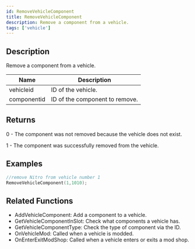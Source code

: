 ```yaml
---
id: RemoveVehicleComponent
title: RemoveVehicleComponent
description: Remove a component from a vehicle.
tags: ['vehicle']
---
```


<TagLinks />

## Description

Remove a component from a vehicle.


| Name | Description |
|------|-------------|
|vehicleid | ID of the vehicle.|
|componentid | ID of the component to remove.|


## Returns

 0 - The component was not removed because the vehicle does not exist.

 1 - The component was successfully removed from the vehicle.


## Examples


```c
//remove Nitro from vehicle number 1
RemoveVehicleComponent(1,1010);
```


## Related Functions


-  AddVehicleComponent: Add a component to a vehicle.
-  GetVehicleComponentInSlot: Check what components a vehicle has.
-  GetVehicleComponentType: Check the type of component via the ID.
-  OnVehicleMod: Called when a vehicle is modded.
-  OnEnterExitModShop: Called when a vehicle enters or exits a mod shop.
